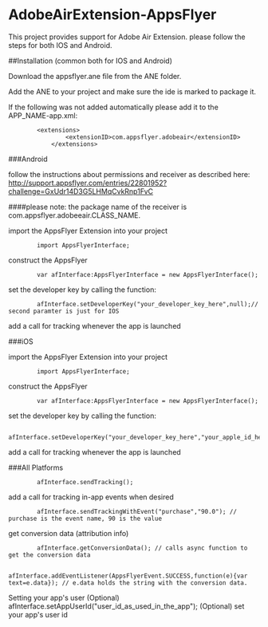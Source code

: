 AdobeAirExtension-AppsFlyer
===========================


This project provides support for Adobe Air Extension. 
please follow the steps for both IOS and Android.

##Installation (common both for IOS and Android)

Download the appsflyer.ane file from the ANE folder.

Add the ANE to your project and make sure the ide is marked to package it.

If the following was not added automatically please add it to the APP_NAME-app.xml:

			<extensions>
        			<extensionID>com.appsflyer.adobeair</extensionID>
    			</extensions>


###Android

follow the instructions about permissions and receiver as described here:
http://support.appsflyer.com/entries/22801952?challenge=GxUdr14D3G5LHMqCvkRnp1FvC

####please note: the package name of the receiver is com.appsflyer.adobeeair.CLASS_NAME.

import the AppsFlyer Extension into your project

			import AppsFlyerInterface;
			
construct the AppsFlyer

			var afInterface:AppsFlyerInterface = new AppsFlyerInterface();
			
			
set the developer key by calling the function:

			afInterface.setDeveloperKey("your_developer_key_here",null);// second paramter is just for IOS
			
add a call for tracking whenever the app is launched
			

###iOS

import the AppsFlyer Extension into your project

			import AppsFlyerInterface;
			
construct the AppsFlyer

			var afInterface:AppsFlyerInterface = new AppsFlyerInterface();
			
			
set the developer key by calling the function:

			afInterface.setDeveloperKey("your_developer_key_here","your_apple_id_here");
			
add a call for tracking whenever the app is launched

			
###All Platforms 

			afInterface.sendTracking();
			
add a call for tracking in-app events when desired

			afInterface.sendTrackingWithEvent("purchase","90.0"); // purchase is the event name, 90 is the value
			
get conversion data (attribution info)			

			afInterface.getConversionData(); // calls async function to get the conversion data
			
			afInterface.addEventListener(AppsFlyerEvent.SUCCESS,function(e){var text=e.data}); // e.data holds the string with the conversion data.
			
Setting your app's user (Optional)			
			afInterface.setAppUserId("user_id_as_used_in_the_app"); (Optional) set your app's user id

                        
